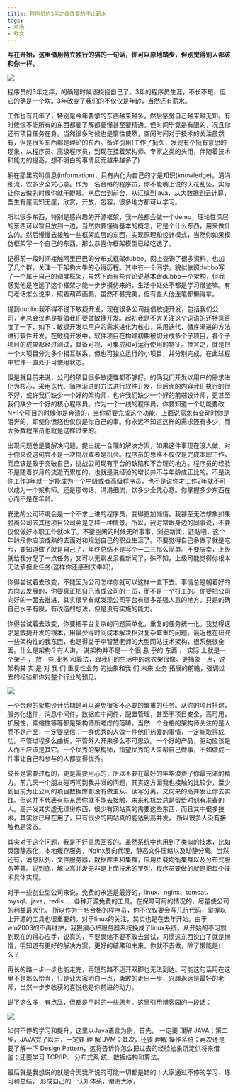 ```yaml
---
title: 程序员的3年之痒改变的不止薪水
tags: 
- 鸡汤
- 软文
---
```


**写在开始，这里借用特立独行的猫的一句话，你可以原地踏步，但别觉得别人都该和你一样。**

![][image-1]

程序员的3年之痒，的确是时候该挠挠自己了。3年的程序员生涯，不长不短，但它的确是一个坎。3年改变了我们的不仅仅是年龄，当然还有薪水。


工作也有几年了，特别是今年要学的东西越来越多，然后感觉自己越来越无知。有时候恨不能所有的东西都要了解都要懂甚至要精通。但时间毕竟是有限的，况且你还有项目任务在身。当然很多时候也是惰性使然，空闲时间对于技术的关注虽然有，但是很多东西都是理论的东西。备注引用(工作了挺久，发现有个挺有意思的现象，从程序员、高级程序员，到现在挂着架构师、专家之类的头衔，伴随着技术和能力的提高，想不明白的事情反而越来越多了)


躺在那里的叫信息(information)，只有内化为自己的才是知识(knowledge)。涓涓细流，饮多少全凭心意。作为一名合格的程序员，你不能嘴上说的天花乱坠，实际让你去做的时候你就干瞪眼。从后台到前台，从汇编到java，从大数据到云计算，吾生有崖而知无崖，欣赏，开放，包容，很多地方都可以学习。


所以很多东西，特别是感兴趣的开源框架，我一般都会做一个demo，理论性深层的东西可以暂且放到一边，当然你要懂得基本的概念，它是个什么东西，用来做什么的。然后慢慢去接触一些框架底层的东西，实现原理和设计模式，当然你如果模仿框架写一个自己的东西，那么恭喜你框架模型已经吃透了。


记得前一段时间接触阿里巴巴的分布式框架dubbo，网上查询了很多资料，也加了几个群，关注一下架构大牛的心得历程。其中有一个同学，貌似依照dubbo写了一个属于自己的调度框架，虽然下面有些评论说基本跟dubbo一个架构，但我感觉他是吃透了这个框架才能一步步模仿来的，生活中处处不都是学习借鉴嘛。有句老话怎么说来，照着葫芦画瓢，虽然不甚完美，但有些人他连笔都懒得拿。


提到dubbo我不得不说下敏捷开发，现在很多公司提倡敏捷开发，包括我们公司，老总会议也是提倡我们要做敏捷开发。起初我是不大关注这个词语的还特意百度了一下，如下：敏捷开发以用户的需求进化为核心，采用迭代、循序渐进的方法进行软件开发。在敏捷开发中，软件项目在构建初期被切分成多个子项目，各个子项目的成果都经过测试，具备可视、可集成和可运行使用的特征。换言之，就是把一个大项目分为多个相互联系，但也可独立运行的小项目，并分别完成，在此过程中软件一直处于可使用状态。


但是就目前来说，公司的项目很多敏捷性都不够好，的确我们开发以用户的需求进化为核心，采用迭代、循序渐进的方法进行软件开发，但后面的内容我们执行的很不好，或许我们缺少一个好的架构师，也许我们缺少一个好的前端设计师，更甚至我们缺少一个好的核心程序员。作为一个一线的程序员，你要知道一个功能要改N+1个项目的时候你是奔溃的，当你将要完成这个功能，上面说需求有变动时你是泪奔的，即使你愤怒也仅仅是你自己的事。你永远不知道这样的需求还有多少，而大多数程序员也就是这样过来的。


出现问题总是要解决问题，提出统一合理的解决方案，如果这件事现在没人做，对于你来说这何尝不是一次挑战或者是机会。程序员的思维不仅仅是完成本职工作，而应该是敢于突破自己，挑战公司现有平台的缺陷和不合理的地方。程序员的经验不是随着岁月的流逝而累加的，也就是说经验的增长并不与年龄成正比的。不是说你工作3年就一定能成为一个中级或者高级程序员，也不是说你才工作2年就不可以成为一个架构师。还是那句话，涓涓细流，饮多少全凭心意。你掌握多少东西在心而不是在年龄。


安逸的公司环境会是一个不求上进的程序员，变得更加懒惰，我甚至无法想象如果脱离公司去其他项目公司会是怎样一种情景。所以，我时常跟身边的同事说，不要仅仅做好本职工作就ok了。不要空闲的时候无所事事，浏览新闻，逛贴吧，这个年龄段你应该成熟的去面对和规划自己的职业生涯了。不要觉得自己多做了就是吃亏，要知道做了就是自己了，年终总结不是写个一二三那么简单。不要庆幸，上级就给我分配了一点任务，又可以无聊发呆看新闻了，殊不知，上级可能觉得你根本无法承担此任务(这样你还感到庆幸吗)。


你得尝试着去改变，不能因为公司怎样你就可以这样一直下去。事情总是朝着好的方向去发展的，你要真正把自己当成公司的一员，而不是一个打工的。你要把公司向好的一面去推进，其实很早有就发现公司平台有很多差强人意的地方，只是的确自己水平有限，有改造的想法，但是没有实施的能力。


你得尝试着去改变，你要把平台复杂的问题简单化，重复的任务统一化。我觉得这才是敏捷开发的根本，用最少得时间成本解决相对复杂繁重的问题。最近也在研究一些架构性的我东西，也是得益于李智慧老师的大型网站技术架构，很系统很全面。什么是架构？有人讲， 说架构并不是一 个很 悬 乎的 东西 ， 实际 上就是一个架子 ， 放一些 业务 和算法，跟我们的生活中的晾衣架很像。更抽象一点，说架构其 实 是 对 我 们 重复性业务 的抽象和我 们 未来 业务 拓展的前瞻，强调过去的经验和你对整个行业的预见。 

![][image-2]

 一个合理的架构设计后期是可以避免很多不必要的繁重的任务。从你的项目搭建，服务化组件，消息中间件，数据库中间件，配置管理，甚至于项目安全，高可用，扩展性，伸缩性等等都是架构师所考虑的范畴。当然一个合格的架构师关注的是人而不是产品，一定要坚信：一群优秀的人做一件他们热爱的事情，一定能取得成功。不管过程多么曲折，不管外人开来多么不可思议。一个好的产品，驱动应该是人而不应该是其它。一个优秀的架构师，指望优秀的人来帮自己做事，不如做成一件事让自己和参与的人都变得优秀。

成长是需要过程的，更是需要用心的，所以不要在最好的年华浪费了你最充沛的精力。前几天一个朋友碰巧问到我并发的问题，其实这方面我也接触的比较少，至少到目前为止公司的项目数据库都没有做主从、读写分离，又何来的高并发让你去实践。但这并不代表有些东西你就不能去接触，未来和机会总是留给时刻有准备的人。高并发其实虚无缥缈东西，很少有网站真的需要这些东西，而且其中很多技术，其实你已经在用了，只有很少的网站真的能达到高并发， 所以很多人没有接触也是常态。

其实对于这个问题，我是不好意思回答的。虽然系统中也用到了类似的技术，比如页面静态化，本地缓存服务，Nginx反向代理，静态文件压缩以及动静分离。当然还有，消息队列，文件服务器，数据库主和集群，应用负载均衡集群以及分布式服务等等。说到底，解决高并发无非是上面技术的罗列，程序员要做的就是把每个技术具体实现。 

 对于一些创业型公司来说，免费的永远是最好的，linux、nginx、tomcat、mysql、java，redis......各种开源免费的工具。在保障可用的情况的，尽量使公司的利益最大化。
所以作为一名合格的程序员，你不仅仅要会写几行代码，掌握以上开源的工具也很重要的。对于linux的关注，其实也是在去年开始。由于win2003的不再维护，我狠狠心把服务器系统换成了linux系统。从开始的不习惯到现在的得心应手，说真的，不要畏缩不要不敢去尝试，习惯这东西说白了就是懒惰，明知道有更好的解决方案，更好的结果和未来，你就不去做，除了懒能是什么？

再长的路一步一步也能走完，再短的路不迈开双脚也无法到达。可能这句话用在这里不是那么恰当，只是让大家明白一点，勇敢的走出一步，兴趣永远是最好的老师，当然一步步收获的喜悦也是你前进的动力。


说了这么多，有点乱，但都是平时的一些思考。这里引用博客园的一段话：

 ![][image-3]

 如何不停的学习和提升，这里以Java语言为例，首先， 一定要 理解 JAVA；第二步，JAVA完了以后，一定要 理 解 JVM；其次，还要 理解 操作系统；再次还是要了解一下 Design Pattern，这将告诉你怎么把过去的经验抽象沉淀供将来借鉴；还要学习 TCP/IP、 分布式系 统、数据结构和算法。


最后就是我想说的就是今天我所说的可能一切都是错的！大家通过不停的学习、练习和总结， 形成自己的一认知体系，谢谢大家。

[image-1]:	http://bbs.aliyun.com/attachment/Fid_229/229_1427985705731853_07044c54f0a6465.jpg?84
[image-2]:	http://bbs.aliyun.com/attachment/Fid_229/229_1427985705731853_896e8c6de5abb50.png?69
[image-3]:	http://bbs.aliyun.com/attachment/Fid_229/229_1427985705731853_65f18b2befc2562.png?48